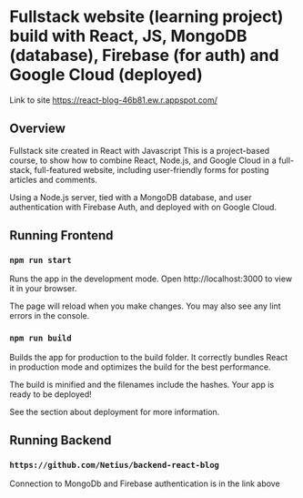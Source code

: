 # Fullstack website (learning project) build with React, JS, MongoDB (database), Firebase (for auth) and Google Cloud (deployed)

Link to site https://react-blog-46b81.ew.r.appspot.com/

## Overview

Fullstack site created in React with Javascript
This is a project-based course, to show how to combine React, Node.js, and Google Cloud in a full-stack, full-featured website, including user-friendly forms for posting articles and comments. 

Using a Node.js server, tied with a MongoDB database, and user authentication with Firebase Auth, and deployed with on Google Cloud.

## Running Frontend

### `npm run start`

Runs the app in the development mode.
Open http://localhost:3000 to view it in your browser.

The page will reload when you make changes.
You may also see any lint errors in the console.


### `npm run build`

Builds the app for production to the build folder.
It correctly bundles React in production mode and optimizes the build for the best performance.

The build is minified and the filenames include the hashes.
Your app is ready to be deployed!

See the section about deployment for more information.

## Running Backend

### `https://github.com/Netius/backend-react-blog`

Connection to MongoDb and Firebase authentication is in the link above